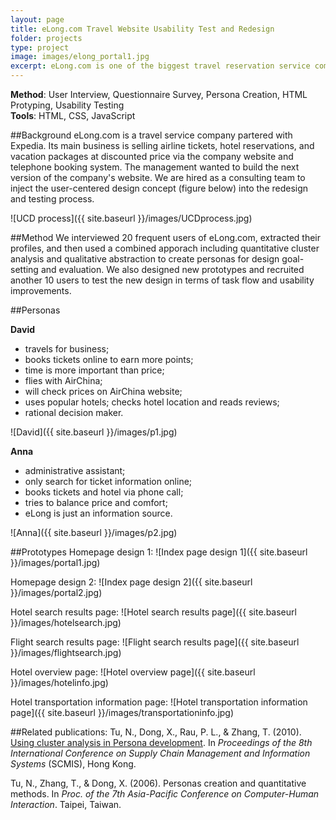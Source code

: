 ```yaml
---
layout: page
title: eLong.com Travel Website Usability Test and Redesign
folder: projects
type: project
image: images/elong_portal1.jpg
excerpt: eLong.com is one of the biggest travel reservation service companies in China partered with Expedia. Its main business is selling airline tickets, hotel reservations, and vacation packages at discounted price via the company website and telephone booking system. The management wanted to build the next version of the company's website based on user experience research. We are hired as a consulting team to inject the user-centered design concept into the redesign and testing process.
---
```


**Method**: User Interview, Questionnaire Survey, Persona Creation, HTML Protyping, Usability Testing  
**Tools**: HTML, CSS, JavaScript

##Background
eLong.com is a travel service company partered with Expedia. Its main business is selling airline tickets, hotel reservations, and vacation packages at discounted price via the company website and telephone booking system. The management wanted to build the next version of the company's website. We are hired as a consulting team to inject the user-centered design concept (figure below) into the redesign and testing process.

![UCD process]({{ site.baseurl }}/images/UCDprocess.jpg)

##Method
We interviewed 20 frequent users of eLong.com, extracted their profiles, and then used a combined apporach including quantitative cluster analysis and qualitative abstraction to create personas for design goal-setting and evaluation. We also designed new prototypes and recruited another 10 users to test the new design in terms of task flow and usability improvements.

##Personas

**David**

- travels for business;
- books tickets online to earn more points;    
- time is more important than price;   
- flies with AirChina;  
- will check prices on AirChina website;   
- uses popular hotels; checks hotel location and reads reviews;   
- rational decision maker.  

![David]({{ site.baseurl }}/images/p1.jpg)

**Anna**

- administrative assistant; 
- only search for ticket information online; 
- books tickets and hotel via phone call; 
- tries to balance price and comfort; 
- eLong is just an information source.

![Anna]({{ site.baseurl }}/images/p2.jpg)


##Prototypes
Homepage design 1:
![Index page design 1]({{ site.baseurl }}/images/portal1.jpg)

Homepage design 2:
![Index page design 2]({{ site.baseurl }}/images/portal2.jpg)

Hotel search results page:
![Hotel search results page]({{ site.baseurl }}/images/hotelsearch.jpg)

Flight search results page:
![Flight search results page]({{ site.baseurl }}/images/flightsearch.jpg)

Hotel overview page:
![Hotel overview page]({{ site.baseurl }}/images/hotelinfo.jpg)

Hotel transportation information page:
![Hotel transportation information page]({{ site.baseurl }}/images/transportationinfo.jpg)


##Related publications:
Tu, N., Dong, X., Rau, P. L., & Zhang, T. (2010). [Using cluster analysis in Persona development](http://ieeexplore.ieee.org/xpls/abs_all.jsp?arnumber=5681684). In *Proceedings of the 8th International Conference on Supply Chain Management and Information Systems* (SCMIS), Hong Kong.

Tu, N., Zhang, T., & Dong, X. (2006). Personas creation and quantitative methods. In *Proc. of the 7th Asia-Pacific Conference on Computer-Human Interaction*. Taipei, Taiwan.